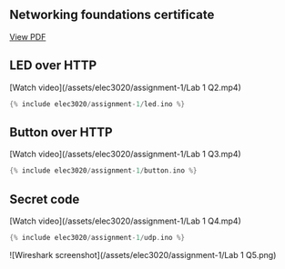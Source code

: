 ## Networking foundations certificate

[View PDF](/assets/elec3020/assignment-1/cert.pdf)

## LED over HTTP

[Watch video](/assets/elec3020/assignment-1/Lab 1 Q2.mp4)

```cpp
{% include elec3020/assignment-1/led.ino %}
```

## Button over HTTP

[Watch video](/assets/elec3020/assignment-1/Lab 1 Q3.mp4)

```cpp
{% include elec3020/assignment-1/button.ino %}
```

## Secret code

[Watch video](/assets/elec3020/assignment-1/Lab 1 Q4.mp4)

```cpp
{% include elec3020/assignment-1/udp.ino %}
```

![Wireshark screenshot](/assets/elec3020/assignment-1/Lab 1 Q5.png)
